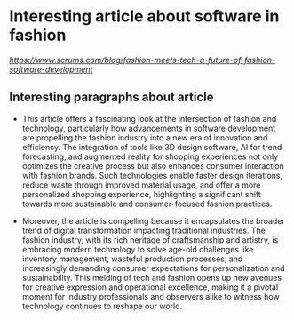 # Interesting article about software in fashion
_https://www.scrums.com/blog/fashion-meets-tech-a-future-of-fashion-software-development_

## Interesting paragraphs about article 
- This article offers a fascinating look at the intersection of fashion and technology, particularly how advancements in software development are propelling the fashion industry into a new era of innovation and efficiency. The integration of tools like 3D design software, AI for trend forecasting, and augmented reality for shopping experiences not only optimizes the creative process but also enhances consumer interaction with fashion brands. Such technologies enable faster design iterations, reduce waste through improved material usage, and offer a more personalized shopping experience, highlighting a significant shift towards more sustainable and consumer-focused fashion practices.

- Moreover, the article is compelling because it encapsulates the broader trend of digital transformation impacting traditional industries. The fashion industry, with its rich heritage of craftsmanship and artistry, is embracing modern technology to solve age-old challenges like inventory management, wasteful production processes, and increasingly demanding consumer expectations for personalization and sustainability. This melding of tech and fashion opens up new avenues for creative expression and operational excellence, making it a pivotal moment for industry professionals and observers alike to witness how technology continues to reshape our world.

‍

